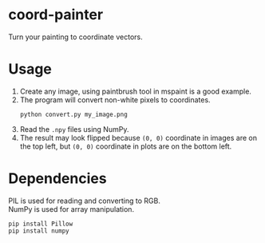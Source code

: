 # coord-painter
Turn your painting to coordinate vectors.

# Usage
1. Create any image, using paintbrush tool in mspaint is a good example.
2. The program will convert non-white pixels to coordinates.
	```
	python convert.py my_image.png
	```
3. Read the `.npy` files using NumPy.
4. The result may look flipped because `(0, 0)` coordinate in images are on the top left, but `(0, 0)` coordinate in plots are on the bottom left.

# Dependencies
PIL is used for reading and converting to RGB.  
NumPy is used for array manipulation. 
```
pip install Pillow
pip install numpy
```

